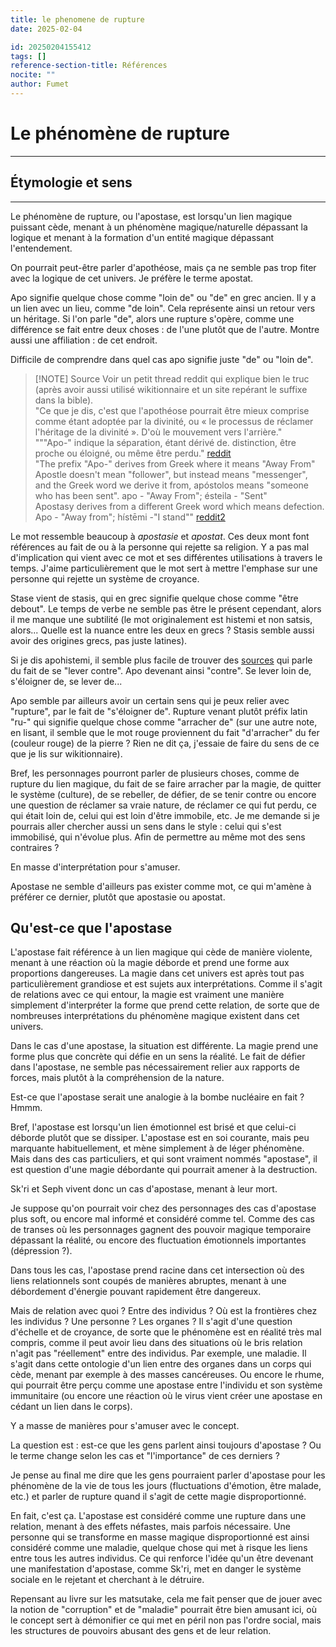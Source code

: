 ```yaml
---
title: le phenomene de rupture
date: 2025-02-04

id: 20250204155412
tags: []
reference-section-title: Références
nocite: ""
author: Fumet
---
```

# Le phénomène de rupture
---

## Étymologie et sens
---
Le phénomène de rupture, ou l'apostase, est lorsqu'un lien magique puissant cède, menant à un phénomène magique/naturelle dépassant la logique et menant à la formation d'un entité magique dépassant l'entendement.

On pourrait peut-être parler d'apothéose, mais ça ne semble pas trop fiter avec la logique de cet univers. Je préfère le terme apostat.

Apo signifie quelque chose comme "loin de" ou "de" en grec ancien. Il y a un lien avec un lieu, comme "de loin". Cela représente ainsi un retour vers un héritage. Si l'on parle "de", alors une rupture s'opère, comme une différence se fait entre deux choses : de l'une plutôt que de l'autre. Montre aussi une affiliation : de cet endroit.

Difficile de comprendre dans quel cas apo signifie juste "de" ou "loin de".

> [!NOTE] Source
> Voir un petit thread reddit qui explique bien le truc (après avoir aussi utilisé wikitionnaire et un site repérant le suffixe dans la bible).  
> "Ce que je dis, c'est que l'apothéose pourrait être mieux comprise comme étant adoptée par la divinité, ou « le processus de réclamer l'héritage de la divinité ». D'où le mouvement vers l'arrière."  
> """Apo-" indique la séparation, étant dérivé de. distinction, être proche ou éloigné, ou même être perdu."
> [reddit](https://www.reddit.com/r/etymology/comments/cp3tvc/the_meaning_of_the_apo_prefix_it_seems_to_usually/?tl=fr)  
> "The prefix "Apo-" derives from Greek where it means "Away From"  
> Apostle doesn't mean "follower", but instead means "messenger", and the Greek word we derive it from, apóstolos means "someone who has been sent". apo - "Away From"; ésteila - "Sent"  
> Apostasy derives from a different Greek word which means defection. Apo - "Away from"; hístēmi -"I stand""
> [reddit2](https://www.reddit.com/r/etymology/comments/51rmp3/an_apostle_is_a_follower_but_apostasy_is/)

Le mot ressemble beaucoup à *apostasie* et *apostat*. Ces deux mont font références au fait de ou à la personne qui rejette sa religion. Y a pas mal d'implication qui vient avec ce mot et ses différentes utilisations à travers le temps. J'aime particulièrement que le mot sert à mettre l'emphase sur une personne qui rejette un système de croyance.

Stase vient de stasis, qui en grec signifie quelque chose comme "être debout". Le temps de verbe ne semble pas être le présent cependant, alors il me manque une subtilité (le mot originalement est histemi et non satsis, alors... Quelle est la nuance entre les deux en grecs ? Stasis semble aussi avoir des origines grecs, pas juste latines).

Si je dis apohistemi, il semble plus facile de trouver des [sources](https://fr.wiktionary.org/wiki/%E1%BC%80%CF%86%CE%AF%CF%83%CF%84%CE%B7%CE%BC%CE%B9) qui parle du fait de se "lever contre". Apo devenant ainsi "contre". Se lever loin de, s'éloigner de, se lever de...

Apo semble par ailleurs avoir un certain sens qui je peux relier avec "rupture", par le fait de "s'éloigner de". Rupture venant plutôt préfix latin "ru-" qui signifie quelque chose comme "arracher de" (sur une autre note, en lisant, il semble que le mot rouge proviennent du fait "d'arracher" du fer (couleur rouge) de la pierre ? Rien ne dit ça, j'essaie de faire du sens de ce que je lis sur wikitionnaire).

Bref, les personnages pourront parler de plusieurs choses, comme de rupture du lien magique, du fait de se faire arracher par la magie, de quitter le système (culture), de se rebeller, de défier, de se tenir contre ou encore une question de réclamer sa vraie nature, de réclamer ce qui fut perdu, ce qui était loin de, celui qui est loin d'être immobile, etc. Je me demande si je pourrais aller chercher aussi un sens dans le style : celui qui s'est immobilisé, qui n'évolue plus. Afin de permettre au même mot des sens contraires ?

En masse d'interprétation pour s'amuser.

Apostase ne semble d'ailleurs pas exister comme mot, ce qui m'amène à préférer ce dernier, plutôt que apostasie ou apostat. 

## Qu'est-ce que l'apostase

L'apostase fait référence à un lien magique qui cède de manière violente, menant à une réaction où la magie déborde et prend une forme aux proportions dangereuses. La magie dans cet univers est après tout pas particulièrement grandiose et est sujets aux interprétations. Comme il s'agit de relations avec ce qui entour, la magie est vraiment une manière simplement d'interpréter la forme que prend cette relation, de sorte que de nombreuses interprétations du phénomène magique existent dans cet univers.

Dans le cas d'une apostase, la situation est différente. La magie prend une forme plus que concrète qui défie en un sens la réalité. Le fait de défier dans l'apostase, ne semble pas nécessairement relier aux rapports de forces, mais plutôt à la compréhension de la nature.

Est-ce que l'apostase serait une analogie à la bombe nucléaire en fait ? Hmmm.

Bref, l'apostase est lorsqu'un lien émotionnel est brisé et que celui-ci déborde plutôt que se dissiper. L'apostase est en soi courante, mais peu marquante habituellement, et mène simplement à de léger phénomène. Mais dans des cas particuliers, et qui sont vraiment nommés "apostase", il est question d'une magie débordante qui pourrait amener à la destruction.

Sk'ri et Seph vivent donc un cas d'apostase, menant à leur mort.

Je suppose qu'on pourrait voir chez des personnages des cas d'apostase plus soft, ou encore mal informé et considéré comme tel. Comme des cas de transes où les personnages gagnent des pouvoir magique temporaire dépassant la réalité, ou encore des fluctuation émotionnels importantes (dépression ?).

Dans tous les cas, l'apostase prend racine dans cet intersection où des liens relationnels sont coupés de manières abruptes, menant à une débordement d'énergie pouvant rapidement être dangereux.

Mais de relation avec quoi ? Entre des individus ? Où est la frontières chez les individus ? Une personne ? Les organes ? Il s'agit d'une question d'échelle et de croyance, de sorte que le phénomène est en réalité très mal compris, comme il peut avoir lieu dans des situations où le bris relation n'agit pas "réellement" entre des individus. Par exemple, une maladie. Il s'agit dans cette ontologie d'un lien entre des organes dans un corps qui cède, menant par exemple à des masses cancéreuses. Ou encore le rhume, qui pourrait être perçu comme une apostase entre l'individu et son système immunitaire (ou encore une réaction où le virus vient créer une apostase en cédant un lien dans le corps).

Y a masse de manières pour s'amuser avec le concept.

La question est : est-ce que les gens parlent ainsi toujours d'apostase ? Ou le terme change selon les cas et "l'importance" de ces derniers ?

Je pense au final me dire que les gens pourraient parler d'apostase pour les phénomène de la vie de tous les jours (fluctuations d'émotion, être malade, etc.) et parler de rupture quand il s'agit de cette magie disproportionné.

En fait, c'est ça. L'apostase est considéré comme une rupture dans une relation, menant à des effets néfastes, mais parfois nécessaire. Une personne qui se transforme en masse magique disproportionné est ainsi considéré comme une maladie, quelque chose qui met à risque les liens entre tous les autres individus. Ce qui renforce l'idée qu'un être devenant une manifestation d'apostase, comme Sk'ri, met en danger le système sociale en le rejetant et cherchant à le détruire.

Repensant au livre sur les matsutake, cela me fait penser que de jouer avec la notion de "corruption" et de "maladie" pourrait être bien amusant ici, où le concept sert à démonifier ce qui met en péril non pas l'ordre social, mais les structures de pouvoirs abusant des gens et de leur relation.